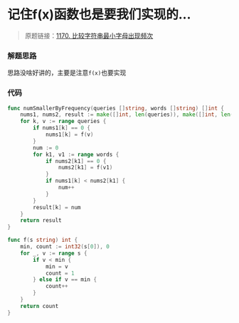 # 记住f(x)函数也是要我们实现的...
> 原题链接：[1170. 比较字符串最小字母出现频次](https://leetcode-cn.com/problems/compare-strings-by-frequency-of-the-smallest-character/)

### 解题思路
思路没啥好讲的，主要是注意``f(x)``也要实现
### 代码

```go
func numSmallerByFrequency(queries []string, words []string) []int {
	nums1, nums2, result := make([]int, len(queries)), make([]int, len(words)), make([]int, len(queries))
	for k, v := range queries {
		if nums1[k] == 0 {
			nums1[k] = f(v)
		}
		num := 0
		for k1, v1 := range words {
			if nums2[k1] == 0 {
				nums2[k1] = f(v1)
			}
			if nums1[k] < nums2[k1] {
				num++
			}
		}
		result[k] = num
	}
	return result
}

func f(s string) int {
	min, count := int32(s[0]), 0
	for _, v := range s {
		if v < min {
			min = v
			count = 1
		} else if v == min {
			count++
		}
	}
	return count
}
```
